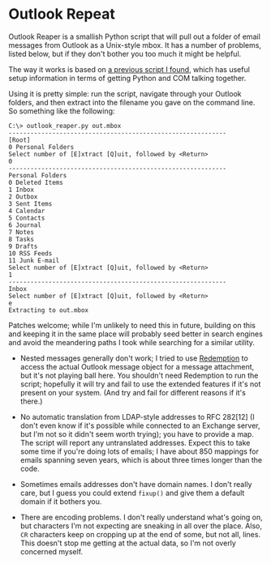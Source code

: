 # Outlook Repeat

Outlook Reaper is a smallish Python script that will pull out a folder
of email messages from Outlook as a Unix-style mbox. It has a number
of problems, listed below, but if they don't bother you too much it
might be helpful.

The way it works is based on [a previous script I
found](http://www.boddie.org.uk/python/COM.html), which has useful
setup information in terms of getting Python and COM talking
together.

Using it is pretty simple: run the script, navigate through your
Outlook folders, and then extract into the filename you gave on the
command line. So something like the following:

```
C:\> outlook_reaper.py out.mbox
------------------------------------------------------------
[Root]
0 Personal Folders
Select number of [E]xtract [Q]uit, followed by <Return>
0
------------------------------------------------------------
Personal Folders
0 Deleted Items
1 Inbox
2 Outbox
3 Sent Items
4 Calendar
5 Contacts
6 Journal
7 Notes
8 Tasks
9 Drafts
10 RSS Feeds
11 Junk E-mail
Select number of [E]xtract [Q]uit, followed by <Return>
1
------------------------------------------------------------
Inbox
Select number of [E]xtract [Q]uit, followed by <Return>
e
Extracting to out.mbox
```

Patches welcome; while I'm unlikely to need this in future, building
on this and keeping it in the same place will probably seed better in
search engines and avoid the meandering paths I took while searching
for a similar utility.

 * Nested messages generally don't work; I tried to use
   [Redemption](http://www.dimastr.com/redemption/) to access the
   actual Outlook message object for a message attachment, but it's
   not playing ball here. You shouldn't need Redemption to run the
   script; hopefully it will try and fail to use the extended features
   if it's not present on your system. (And try and fail for different
   reasons if it's there.)
 
 * No automatic translation from LDAP-style addresses to RFC 282[12]
   (I don't even know if it's possible while connected to an Exchange
   server, but I'm not so it didn't seem worth trying); you have to
   provide a map. The script will report any untranslated
   addresses. Expect this to take some time if you're doing lots of
   emails; I have about 850 mappings for emails spanning seven years,
   which is about three times longer than the code.
 
 * Sometimes emails addresses don't have domain names. I don't really
   care, but I guess you could extend `fixup()` and give them a
   default domain if it bothers you.
 
 * There are encoding problems. I don't really understand what's going
   on, but characters I'm not expecting are sneaking in all over the
   place. Also, `CR` characters keep on cropping up at the end of
   some, but not all, lines. This doesn't stop me getting at the
   actual data, so I'm not overly concerned myself.
